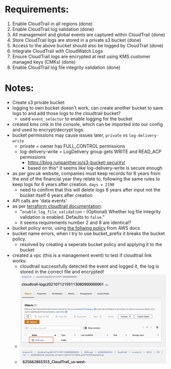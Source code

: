 # Requirements:
1. Enable CloudTrail in all regions (done)
2. Enable CloudTrail log validation (done)
3. All management and global events are captured within CloudTrail (done)
4. Store CloudTrail logs are stored in a private s3 bucket (done)
5. Access to the above bucket should also be logged by CloudTrail (done)
6. Integrate CloudTrail with CloudWatch Logs
7. Ensure CloudTrail logs are encrypted at rest using KMS customer managed keys (CMKs) (done)
8. Enable CloudTrail log file integrity validation (done)

# Notes:
- Create s3 private bucket 
- logging to own bucket doesn't work, can create another bucket to save logs to and add those logs to the cloudtrail bucket? 
    - used `event_selector` to enable logging for the bucket
- created kms cmk in the console, which can be imported into our config and used to encrypt/decrypt logs. 
- bucket permissions may cause issues later, `private` vs `log-delivery-write`
    - private = owner has FULL_CONTROL permissions
    - log-delivery-write = LogDelivery group gets WRITE and READ_ACP permissions
        - https://blog.runpanther.io/s3-bucket-security/
        - based on this^ it seems like log-delivery-write is secure enough
- as per gov.uk website, companies must keep records for 6 years from the end of the financial year they relate to, following the same rules to keep logs for 6 years after creation.  `days = 2190`
    - need to confirm that this will delete logs 6 years after input not the bucket itself 6 years after creation
- API calls are 'data events' 
- as per [terraform cloudtrail documentation](https://registry.terraform.io/providers/hashicorp/aws/latest/docs/resources/cloudtrail):
    - "`enable_log_file_validation` - (Optional) Whether log file integrity validation is enabled. Defaults to `false`."
    - it seems requirements number 2 and 8 are identical? 
- bucket policy error, using [the follwing policy](https://docs.aws.amazon.com/awscloudtrail/latest/userguide/create-s3-bucket-policy-for-cloudtrail.html) from AWS docs
- bucket name errors, when I try to use bucket_prefix it breaks the bucket policy. 
    - resolved by creating a seperate bucket policy and applying it to the bucket
- created a vpc (this is a management event) to test if cloudtrail link works:
    - cloudtrail successfully detected the event and logged it, the log is stored in the correct file and encrypted! 
    - ![cloudtrail_1](./../../images/cloudtrail_1.png)
    - ![cloudtrail_2](./../../images/cloudtrail_2.png)